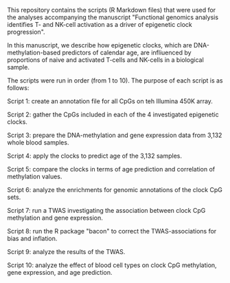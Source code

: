 This repository contains the scripts (R Markdown files) that were used for the analyses accompanying the manuscript "Functional genomics analysis identifies T- and NK-cell activation as a driver of epigenetic clock progression".


In this manuscript, we describe how epigenetic clocks, which are DNA-methylation-based predictors of calendar age, are infliuenced by proportions of naive and activated T-cells and NK-cells in a biological sample.


The scripts were run in order (from 1 to 10). The purpose of each script is as follows:


Script 1: create an annotation file for all CpGs on teh Illumina 450K array.

Script 2: gather the CpGs included in each of the 4 investigated epigenetic clocks.

Script 3: prepare the DNA-methylation and gene expression data from 3,132 whole blood samples.

Script 4: apply the clocks to predict age of the 3,132 samples.

Script 5: compare the clocks in terms of age prediction and correlation of methylation values.

Script 6: analyze the enrichments for genomic annotations of the clock CpG sets.

Script 7: run a TWAS investigating the association between clock CpG methylation and gene expression.

Script 8: run the R package "bacon" to correct the TWAS-associations for bias and inflation.

Script 9: analyze the results of the TWAS.

Script 10: analyze the effect of blood cell types on clock CpG methylation, gene expression, and age prediction.